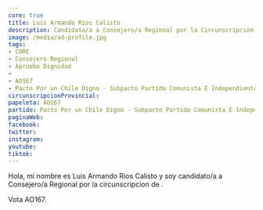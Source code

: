 ```yaml
---
core: true
title: Luis Armando Rios Calisto
description: Candidato/a a Consejero/a Regional por la Circunscripción de 
image: /media/ad-profile.jpg
tags:
- CORE
- Consejero Regional
- Apruebo Dignidad
- 
- AO167
- Pacto Por un Chile Digno - Subpacto Partido Comunista E Independientes - Independientes
circunscripcionProvincial: 
papeleta: AO167
partido: Pacto Por un Chile Digno - Subpacto Partido Comunista E Independientes - Independientes
paginaWeb:
facebook:
twitter:
instagram:
youtube:
tiktok:
---
```

Hola, mi nombre es Luis Armando Rios Calisto y soy candidato/a a Consejero/a Regional por la circunscripcion de .

Vota AO167.